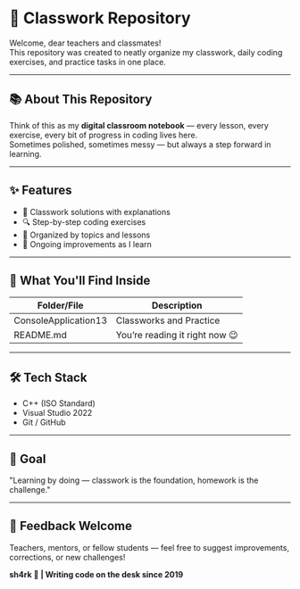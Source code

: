 # 🏫 Classwork Repository

Welcome, dear teachers and classmates!  
This repository was created to neatly organize my classwork, daily coding exercises, and practice tasks in one place.  

---

## 📚 About This Repository

Think of this as my **digital classroom notebook** — every lesson, every exercise, every bit of progress in coding lives here.  
Sometimes polished, sometimes messy — but always a step forward in learning.  

---

## ✨ Features

- 📝 Classwork solutions with explanations  
- 🔍 Step-by-step coding exercises  
- 📂 Organized by topics and lessons  
- 🚧 Ongoing improvements as I learn  

---

## 🧠 What You'll Find Inside

| Folder/File  | Description                                      |
|--------------|--------------------------------------------------|
| ConsoleApplication13  | Classworks and Practice      |
| README.md    | You’re reading it right now 😉                   |

---

## 🛠️ Tech Stack

- C++ (ISO Standard)  
- Visual Studio 2022  
- Git / GitHub  

---

## 🎯 Goal

"Learning by doing — classwork is the foundation, homework is the challenge."  

---

## 📩 Feedback Welcome

Teachers, mentors, or fellow students — feel free to suggest improvements, corrections, or new challenges!  

**sh4rk 🦈 | Writing code on the desk since 2019**
